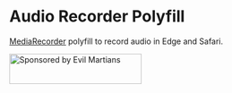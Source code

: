 # Audio Recorder Polyfill

[MediaRecorder] polyfill to record audio in Edge and Safari.

[MediaRecorder]: https://developers.google.com/web/updates/2016/01/mediarecorder

<a href="https://evilmartians.com/?utm_source=audio-recorder-polyfill">
  <img src="https://evilmartians.com/badges/sponsored-by-evil-martians.svg"
       alt="Sponsored by Evil Martians" width="236" height="54">
</a>
